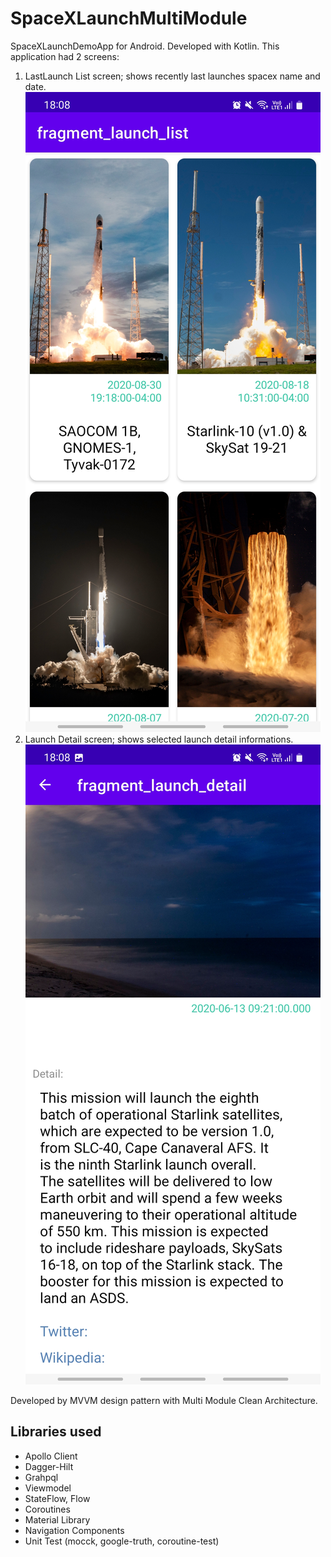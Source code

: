 # SpaceXLaunchMultiModule

SpaceXLaunchDemoApp for Android. Developed with Kotlin.
This application had 2 screens:
  1) LastLaunch List screen; shows recently last launches spacex name and date.
  ![](/ScreenShots/Screenshot_20220629-180805_SpaceXLaunchApp.jpg)
  2) Launch Detail screen; shows selected launch detail informations.
  ![](/ScreenShots/Screenshot_20220629-180829_SpaceXLaunchApp.jpg)

Developed by MVVM design pattern with Multi Module Clean Architecture.

## Libraries used

- Apollo Client
- Dagger-Hilt
- Grahpql
- Viewmodel
- StateFlow, Flow
- Coroutines
- Material Library
- Navigation Components
- Unit Test (mocck, google-truth, coroutine-test)
